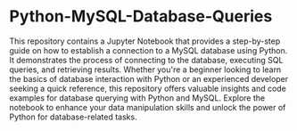 # Python-MySQL-Database-Queries
This repository contains a Jupyter Notebook that provides a step-by-step guide on how to establish a connection to a MySQL database using Python. It demonstrates the process of connecting to the database, executing SQL queries, and retrieving results. Whether you're a beginner looking to learn the basics of database interaction with Python or an experienced developer seeking a quick reference, this repository offers valuable insights and code examples for database querying with Python and MySQL. Explore the notebook to enhance your data manipulation skills and unlock the power of Python for database-related tasks.

